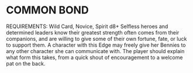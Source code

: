# COMMON BOND
REQUIREMENTS: Wild Card, Novice, Spirit d8+
Selfless heroes and determined leaders know their greatest strength often comes from their companions, and are willing to give some of their own fortune, fate, or luck to support them.
A character with this Edge may freely give her Bennies to any other character she can communicate with. The player should explain what form this takes, from a quick shout of encouragement to a welcome pat on the back.